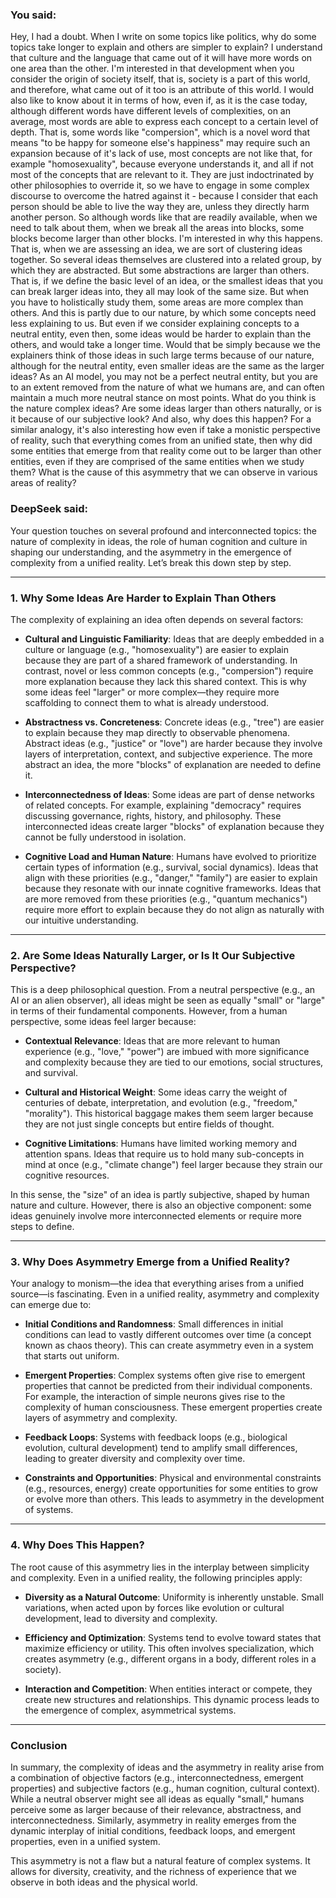 ### You said:

Hey, I had a doubt. When I write on some topics like politics, why do some topics take longer to explain and others are simpler to explain? I understand that culture and the language that came out of it will have more words on one area than the other. I'm interested in that development when you consider the origin of society itself, that is, society is a part of this world, and therefore, what came out of it too is an attribute of this world. I would also like to know about it in terms of how, even if, as it is the case today, although different words have different levels of complexities, on an average, most words are able to express each concept to a certain level of depth. That is, some words like "compersion", which is a novel word that means "to be happy for someone else's happiness" may require such an expansion because of it's lack of use, most concepts are not like that, for example "homosexuality", because everyone understands it, and all if not most of the concepts that are relevant to it. They are just indoctrinated by other philosophies to override it, so we have to engage in some complex discourse to overcome the hatred against it - because I consider that each person should be able to live the way they are, unless they directly harm another person. So although words like that are readily available, when we need to talk about them, when we break all the areas into blocks, some blocks become larger than other blocks. I'm interested in why this happens. That is, when we are assessing an idea, we are sort of clustering ideas together. So several ideas themselves are clustered into a related group, by which they are abstracted. But some abstractions are larger than others. That is, if we define the basic level of an idea, or the smallest ideas that you can break larger ideas into, they all may look of the same size. But when you have to holistically study them, some areas are more complex than others. And this is partly due to our nature, by which some concepts need less explaining to us. But even if we consider explaining concepts to a neutral entity, even then, some ideas would be harder to explain than the others, and would take a longer time. Would that be simply because we the explainers think of those ideas in such large terms because of our nature, although for the neutral entity, even smaller ideas are the same as the larger ideas? As an AI model, you may not be a perfect neutral entity, but you are to an extent removed from the nature of what we humans are, and can often maintain a much more neutral stance on most points. What do you think is the nature complex ideas? Are some ideas larger than others naturally, or is it because of our subjective look?  And also, why does this happen? For a similar analogy, it's also interesting how even if take a monistic perspective of reality, such that everything comes from an unified state, then why did some entities that emerge from that reality come out to be larger than other entities, even if they are comprised of the same entities when we study them? What is the cause of this asymmetry that we can observe in various areas of reality?

### DeepSeek said:

Your question touches on several profound and interconnected topics: the nature of complexity in ideas, the role of human cognition and culture in shaping our understanding, and the asymmetry in the emergence of complexity from a unified reality. Let’s break this down step by step.

---

### 1. **Why Some Ideas Are Harder to Explain Than Others**
The complexity of explaining an idea often depends on several factors:

- **Cultural and Linguistic Familiarity**: Ideas that are deeply embedded in a culture or language (e.g., "homosexuality") are easier to explain because they are part of a shared framework of understanding. In contrast, novel or less common concepts (e.g., "compersion") require more explanation because they lack this shared context. This is why some ideas feel "larger" or more complex—they require more scaffolding to connect them to what is already understood.

- **Abstractness vs. Concreteness**: Concrete ideas (e.g., "tree") are easier to explain because they map directly to observable phenomena. Abstract ideas (e.g., "justice" or "love") are harder because they involve layers of interpretation, context, and subjective experience. The more abstract an idea, the more "blocks" of explanation are needed to define it.

- **Interconnectedness of Ideas**: Some ideas are part of dense networks of related concepts. For example, explaining "democracy" requires discussing governance, rights, history, and philosophy. These interconnected ideas create larger "blocks" of explanation because they cannot be fully understood in isolation.

- **Cognitive Load and Human Nature**: Humans have evolved to prioritize certain types of information (e.g., survival, social dynamics). Ideas that align with these priorities (e.g., "danger," "family") are easier to explain because they resonate with our innate cognitive frameworks. Ideas that are more removed from these priorities (e.g., "quantum mechanics") require more effort to explain because they do not align as naturally with our intuitive understanding.

---

### 2. **Are Some Ideas Naturally Larger, or Is It Our Subjective Perspective?**
This is a deep philosophical question. From a neutral perspective (e.g., an AI or an alien observer), all ideas might be seen as equally "small" or "large" in terms of their fundamental components. However, from a human perspective, some ideas feel larger because:

- **Contextual Relevance**: Ideas that are more relevant to human experience (e.g., "love," "power") are imbued with more significance and complexity because they are tied to our emotions, social structures, and survival.

- **Cultural and Historical Weight**: Some ideas carry the weight of centuries of debate, interpretation, and evolution (e.g., "freedom," "morality"). This historical baggage makes them seem larger because they are not just single concepts but entire fields of thought.

- **Cognitive Limitations**: Humans have limited working memory and attention spans. Ideas that require us to hold many sub-concepts in mind at once (e.g., "climate change") feel larger because they strain our cognitive resources.

In this sense, the "size" of an idea is partly subjective, shaped by human nature and culture. However, there is also an objective component: some ideas genuinely involve more interconnected elements or require more steps to define.

---

### 3. **Why Does Asymmetry Emerge from a Unified Reality?**
Your analogy to monism—the idea that everything arises from a unified source—is fascinating. Even in a unified reality, asymmetry and complexity can emerge due to:

- **Initial Conditions and Randomness**: Small differences in initial conditions can lead to vastly different outcomes over time (a concept known as chaos theory). This can create asymmetry even in a system that starts out uniform.

- **Emergent Properties**: Complex systems often give rise to emergent properties that cannot be predicted from their individual components. For example, the interaction of simple neurons gives rise to the complexity of human consciousness. These emergent properties create layers of asymmetry and complexity.

- **Feedback Loops**: Systems with feedback loops (e.g., biological evolution, cultural development) tend to amplify small differences, leading to greater diversity and complexity over time.

- **Constraints and Opportunities**: Physical and environmental constraints (e.g., resources, energy) create opportunities for some entities to grow or evolve more than others. This leads to asymmetry in the development of systems.

---

### 4. **Why Does This Happen?**
The root cause of this asymmetry lies in the interplay between simplicity and complexity. Even in a unified reality, the following principles apply:

- **Diversity as a Natural Outcome**: Uniformity is inherently unstable. Small variations, when acted upon by forces like evolution or cultural development, lead to diversity and complexity.

- **Efficiency and Optimization**: Systems tend to evolve toward states that maximize efficiency or utility. This often involves specialization, which creates asymmetry (e.g., different organs in a body, different roles in a society).

- **Interaction and Competition**: When entities interact or compete, they create new structures and relationships. This dynamic process leads to the emergence of complex, asymmetrical systems.

---

### Conclusion
In summary, the complexity of ideas and the asymmetry in reality arise from a combination of objective factors (e.g., interconnectedness, emergent properties) and subjective factors (e.g., human cognition, cultural context). While a neutral observer might see all ideas as equally "small," humans perceive some as larger because of their relevance, abstractness, and interconnectedness. Similarly, asymmetry in reality emerges from the dynamic interplay of initial conditions, feedback loops, and emergent properties, even in a unified system.

This asymmetry is not a flaw but a natural feature of complex systems. It allows for diversity, creativity, and the richness of experience that we observe in both ideas and the physical world.